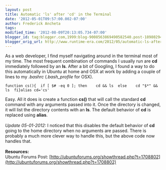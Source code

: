 ```yaml
---
layout: post
title: Automatic 'ls' after 'cd' in the Terminal
date: '2012-05-01T09:57:00.002-07:00'
author: Frederick Ancheta
tags: 
modified_time: '2012-08-09T20:13:05.734-07:00'
blogger_id: tag:blogger.com,1999:blog-9008563869490582540.post-1898029485606910241
blogger_orig_url: http://www.runtime-era.com/2012/05/automatic-ls-after-cd-in-terminal.html
---
```


As a web developer, I find myself navigating around in the terminal most
of my time. The most frequent combination of commands I usually run are
**cd** immediately followed by an **ls**. After a bit of Googling, I
found a way to do this automatically in Ubuntu at home and OSX at work
by adding a couple of lines to my *.bashrc* (*.bash\_profile* for OSX).

~~~~ {.brush: .bash}
function cs(){  if [ $# -eq 0 ]; then    cd && ls  else    cd "$*" && ls  fi}alias cd='cs'
~~~~

Easy. All it does is create a function **cs()** that will call the
standard **cd** command with any arguments passed into it. Once the
directory is changed, it will list the directory contents with an
**ls**. The default behavior of **cd** is replaced using **alias**. \
\
*Update 05-01-2012:* I noticed that this disables the default behavior
of **cd** going to the home directory when no arguments are passed.
There is probably a much more clever way to handle this, but the above
code now handles that. \
\
**Resources:**\
Ubuntu Forums Post:
[http://ubuntuforums.org/showthread.php?t=1708802](http://ubuntuforums.org/showthread.php?t=1708802)
